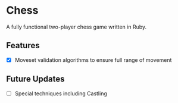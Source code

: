 # Chess
A fully functional two-player chess game written in Ruby.

## Features
- [x] Moveset validation algorithms to ensure full range of movement

## Future Updates
- [ ] Special techniques including Castling
